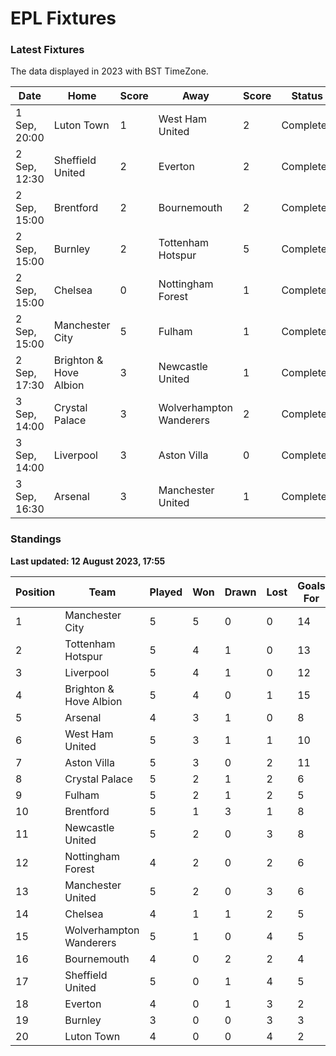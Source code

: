 # EPL Fixtures

### Latest Fixtures

The data displayed in 2023 with BST TimeZone.

<!-- START_TABLE -->
| Date | Home | Score | Away | Score | Status |
|-------------|--------|--------------|--------|--------------|--------|
| 1 Sep, 20:00 | Luton Town | 1 | West Ham United | 2 | Completed |
| 2 Sep, 12:30 | Sheffield United | 2 | Everton | 2 | Completed |
| 2 Sep, 15:00 | Brentford | 2 | Bournemouth | 2 | Completed |
| 2 Sep, 15:00 | Burnley | 2 | Tottenham Hotspur | 5 | Completed |
| 2 Sep, 15:00 | Chelsea | 0 | Nottingham Forest | 1 | Completed |
| 2 Sep, 15:00 | Manchester City | 5 | Fulham | 1 | Completed |
| 2 Sep, 17:30 | Brighton & Hove Albion | 3 | Newcastle United | 1 | Completed |
| 3 Sep, 14:00 | Crystal Palace | 3 | Wolverhampton Wanderers | 2 | Completed |
| 3 Sep, 14:00 | Liverpool | 3 | Aston Villa | 0 | Completed |
| 3 Sep, 16:30 | Arsenal | 3 | Manchester United | 1 | Completed |
<!-- END_TABLE -->

### Standings

**Last updated: 12 August 2023, 17:55**

<!-- START_STANDINGS -->
| Position | Team | Played | Won | Drawn | Lost | Goals For | Goals Against | Goal Difference | Points |
|----------|------|--------|-----|-------|------|-----------|---------------|-----------------|--------|
| 1 | Manchester City | 5 | 5 | 0 | 0 | 14 | 3 | 11 | 15 |
| 2 | Tottenham Hotspur | 5 | 4 | 1 | 0 | 13 | 5 | 8 | 13 |
| 3 | Liverpool | 5 | 4 | 1 | 0 | 12 | 4 | 8 | 13 |
| 4 | Brighton & Hove Albion | 5 | 4 | 0 | 1 | 15 | 7 | 8 | 12 |
| 5 | Arsenal | 4 | 3 | 1 | 0 | 8 | 4 | 4 | 10 |
| 6 | West Ham United | 5 | 3 | 1 | 1 | 10 | 7 | 3 | 10 |
| 7 | Aston Villa | 5 | 3 | 0 | 2 | 11 | 10 | 1 | 9 |
| 8 | Crystal Palace | 5 | 2 | 1 | 2 | 6 | 7 | -1 | 7 |
| 9 | Fulham | 5 | 2 | 1 | 2 | 5 | 10 | -5 | 7 |
| 10 | Brentford | 5 | 1 | 3 | 1 | 8 | 6 | 2 | 6 |
| 11 | Newcastle United | 5 | 2 | 0 | 3 | 8 | 7 | 1 | 6 |
| 12 | Nottingham Forest | 4 | 2 | 0 | 2 | 6 | 6 | 0 | 6 |
| 13 | Manchester United | 5 | 2 | 0 | 3 | 6 | 10 | -4 | 6 |
| 14 | Chelsea | 4 | 1 | 1 | 2 | 5 | 5 | 0 | 4 |
| 15 | Wolverhampton Wanderers | 5 | 1 | 0 | 4 | 5 | 11 | -6 | 3 |
| 16 | Bournemouth | 4 | 0 | 2 | 2 | 4 | 8 | -4 | 2 |
| 17 | Sheffield United | 5 | 0 | 1 | 4 | 5 | 9 | -4 | 1 |
| 18 | Everton | 4 | 0 | 1 | 3 | 2 | 8 | -6 | 1 |
| 19 | Burnley | 3 | 0 | 0 | 3 | 3 | 11 | -8 | 0 |
| 20 | Luton Town | 4 | 0 | 0 | 4 | 2 | 10 | -8 | 0 |
<!-- END_STANDINGS -->
